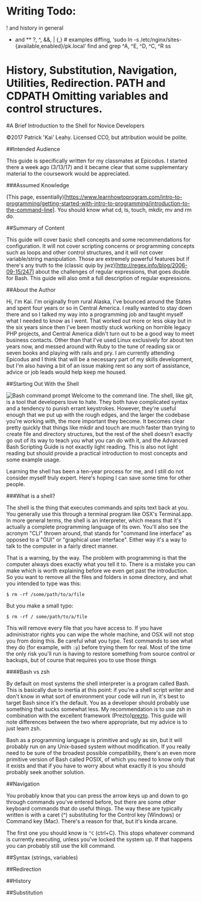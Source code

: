 Writing Todo:
==================

! and history in general
* and **
?, ^, &&, |
{,}      # examples diffing, ‘sudo ln -s /etc/nginx/sites-{available,enabled}/pk.local’
find and grep
^A, ^E, ^D, ^C, ^R
ss


History, Substitution, Navigation, Utilities, Redirection. PATH and CDPATH Omitting variables and control structures.
==================


#A Brief Introduction to the Shell for Novice Developers

©2017 Patrick 'Kai' Leahy. Licensed CC0, but attribution would be polite.

##Intended Audience

This guide is specifically written for my classmates at Epicodus. I started there a week ago (3/13/17) and it became clear that some supplementary material to the coursework would be appreciated.

###Assumed Knowledge

(This page, essentially)[https://www.learnhowtoprogram.com/intro-to-programming/getting-started-with-intro-to-programming/introduction-to-the-command-line]. You should know what cd, ls, touch, mkdir, mv and rm do.

##Summary of Content

This guide will cover basic shell concepts and some recommendations for configuration. It will not cover scripting concerns or programming concepts such as loops and other control structures, and it will not cover variable/string manipulation. Those are extremely powerful features but if there's any truth to the (classic quip by jwz)[http://regex.info/blog/2006-09-15/247] about the challenges of regular expressions, that goes double for Bash. This guide will also omit a full description of regular expressions.

##About the Author

Hi, I'm Kai. I'm originally from rural Alaska, I've bounced around the States and spent four years or so in Central America. I really wanted to stay down there and so I talked my way into a programming job and taught myself what I needed to know as I went. That worked out more or less okay but in the six years since then I've been mostly stuck working on horrible legacy PHP projects, and Central America didn't turn out to be a good way to meet business contacts. Other than that I've used Linux exclusively for about ten years now, and messed around with Ruby to the tune of reading six or seven books and playing with rails and pry. I am currently attending Epicodus and I think that will be a necessary part of my skills development, but I'm also having a bit of an issue making rent so any sort of assistance, advice or job leads would help keep me housed.

##Starting Out With the Shell

![Bash command prompt][prompt1]
Welcome to the command line. The shell, like git, is a tool that developers love to hate. They both have complicated syntax and a tendency to punish errant keystrokes. However, they're useful enough that we put up with the rough edges, and the larger the codebase you're working with, the more important they become. It becomes clear pretty quickly that things like mkdir and touch are much faster than trying to create file and directory structures, but the rest of the shell doesn't exactly go out of its way to teach you what you can do with it, and the Advanced Bash Scripting Guide is not exactly light reading. This is also not light reading but should provide a practical introduction to most concepts and some example usage.

Learning the shell has been a ten-year process for me, and I still do not consider myself truly expert. Here's hoping I can save some time for other people.

###What is a shell?

The shell is the thing that executes commands and spits text back at you. You generally use this through a terminal program like OSX's Terminal.app. In more general terms, the shell is an interpreter, which means that it's actually a complete programming language of its own. You'll also see the acronym "CLI" thrown around, that stands for "command line interface" as opposed to a "GUI" or "graphical user interface". Either way it's a way to talk to the computer in a fairly direct manner.

That is a warning, by the way. The problem with programming is that the computer always does exactly what you tell it to. There is a mistake you can make which is worth explaining before we even get past the introduction. So you want to remove all the files and folders in some directory, and what you intended to type was this:
```shell
$ rm -rf /some/path/to/a/file
```
But you make a small typo:
```shell
$ rm -rf / some/path/to/a/file
```
This will remove every file that you have access to. If you have administrator rights you can wipe the whole machine, and OSX will not stop you from doing this. Be careful what you type. Test commands to see what they do (for example, with `:p`) before trying them for real. Most of the time the only risk you'll run is having to restore something from source control or backups, but of course that requires you to use those things

####Bash vs zsh

By default on most systems the shell interpreter is a program called Bash. This is basically due to inertia at this point: if you're a shell script writer and don't know in what sort of environment your code will run in, it's best to target Bash since it's the default. You as a developer should probably use something that sucks somewhat less. My recommendation is to use zsh in combination with the excellent framework (Prezto)[prezto]. This guide will note differences between the two where appropriate, but my advice is to just learn zsh.

Bash as a programming language is primitive and ugly as sin, but it will probably run on any Unix-based system without modification. If you really need to be sure of the broadest possible compatibility, there's an even more primitive version of Bash called POSIX, of which you need to know only that it exists and that if you have to worry about what exactly it is you should probably seek another solution.

##Navigation

You probably know that you can press the arrow keys up and down to go through commands you've entered before, but there are some other keyboard commands that do useful things. The way these are typically written is with a caret (^) substituting for the Control key (Windows) or Command key (Mac). There's a reason for that, but it's kinda arcane.

The first one you should know is `^C` (ctrl+C). This stops whatever command is currently executing, unless you've locked the system up. If that happens you can probably still use the kill command.

##Syntax (strings, variables)

##Redirection

##History

##Substitution

[prezto]: https://github.com/sorin-ionescu/prezto
[prompt1]: url